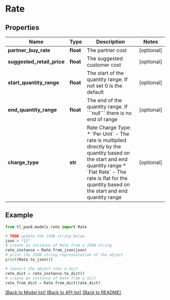 # Rate


## Properties

Name | Type | Description | Notes
------------ | ------------- | ------------- | -------------
**partner_buy_rate** | **float** | The partner cost | [optional] 
**suggested_retail_price** | **float** | The suggested customer cost | [optional] 
**start_quantity_range** | **float** | The start of the quantity range. If not set 0 is the default | [optional] 
**end_quantity_range** | **float** | The end of the quantity range. If &#x60;&#x60;&#x60;null&#x60;&#x60;&#x60; there is no end of range | [optional] 
**charge_type** | **str** | Rate Charge Type:   * &#x60;Per Unit&#x60; - The rate is multiplied directly by the quantity based on the start and end quantity range   * &#x60;Flat Rate&#x60; - The rate is flat for the quantity based on the start and end quantity range  | [optional] 

## Example

```python
from tl_pax8.models.rate import Rate

# TODO update the JSON string below
json = "{}"
# create an instance of Rate from a JSON string
rate_instance = Rate.from_json(json)
# print the JSON string representation of the object
print(Rate.to_json())

# convert the object into a dict
rate_dict = rate_instance.to_dict()
# create an instance of Rate from a dict
rate_from_dict = Rate.from_dict(rate_dict)
```
[[Back to Model list]](../README.md#documentation-for-models) [[Back to API list]](../README.md#documentation-for-api-endpoints) [[Back to README]](../README.md)


